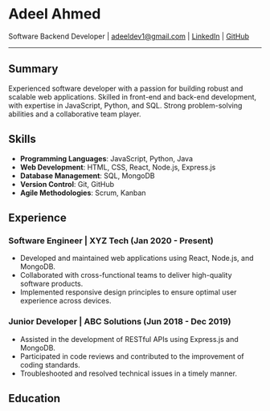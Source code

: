 # Adeel Ahmed

Software Backend Developer | adeeldev1@gmail.com | [LinkedIn](https://www.linkedin.com/in/adeel-ahmed-6a3096180/) | [GitHub](https://github.com/johndoe)

---

## Summary

Experienced software developer with a passion for building robust and scalable web applications. Skilled in front-end and back-end development, with expertise in JavaScript, Python, and SQL. Strong problem-solving abilities and a collaborative team player.

## Skills

- **Programming Languages**: JavaScript, Python, Java
- **Web Development**: HTML, CSS, React, Node.js, Express.js
- **Database Management**: SQL, MongoDB
- **Version Control**: Git, GitHub
- **Agile Methodologies**: Scrum, Kanban

## Experience

### Software Engineer | XYZ Tech (Jan 2020 - Present)

- Developed and maintained web applications using React, Node.js, and MongoDB.
- Collaborated with cross-functional teams to deliver high-quality software products.
- Implemented responsive design principles to ensure optimal user experience across devices.

### Junior Developer | ABC Solutions (Jun 2018 - Dec 2019)

- Assisted in the development of RESTful APIs using Express.js and MongoDB.
- Participated in code reviews and contributed to the improvement of coding standards.
- Troubleshooted and resolved technical issues in a timely manner.

## Education

#

